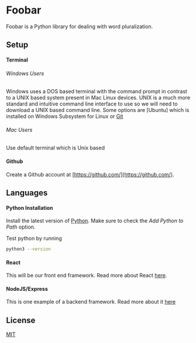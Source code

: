 # Foobar

Foobar is a Python library for dealing with word pluralization.

## Setup
#### Terminal 
###### Windows Users
Windows uses a DOS based terminal with the command prompt in contrast to a UNIX based system present in Mac Linux devices. UNIX is a much more standard and intuitive command line interface to use so we will need to download a UNIX based command line. Some options are [Ubuntu] which is installed on Windows Subsystem for Linux or [Git](https://git-scm.com/downloads)

###### Mac Users
Use default terminal which is Unix based

#### Github 
Create a Github account at [https://github.com/](https://github.com/). 


## Languages
#### Python Installation

Install the latest version of [Python](https://www.python.org/downloads/). Make sure to check the *Add Python to Path* option.

Test python by running 
```bash
python3 --version
```

#### React
This will be our front end framework. Read more about React [here](https://reactjs.org/).

#### NodeJS/Express
This is one example of a backend framework. Read more about it [here](https://nodejs.org/en/)

## License
[MIT](https://choosealicense.com/licenses/mit/)